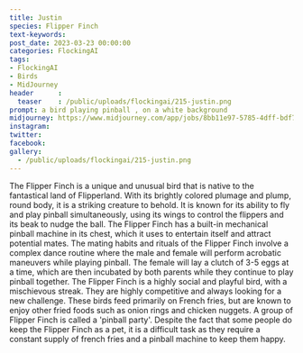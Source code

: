 ```yaml
---
title: Justin
species: Flipper Finch
text-keywords: 
post_date: 2023-03-23 00:00:00
categories: FlockingAI
tags:
- FlockingAI
- Birds
- MidJourney 
header      :
  teaser    : /public/uploads/flockingai/215-justin.png
prompt: a bird playing pinball , on a white background
midjourney: https://www.midjourney.com/app/jobs/8bb11e97-5785-4dff-bdf7-14bec1052b8a
instagram: 
twitter: 
facebook: 
gallery: 
  - /public/uploads/flockingai/215-justin.png
---
```


The Flipper Finch is a unique and unusual bird that is native to the fantastical land of Flipperland. With its brightly colored plumage and plump, round body, it is a striking creature to behold. It is known for its ability to fly and play pinball simultaneously, using its wings to control the flippers and its beak to nudge the ball. The Flipper Finch has a built-in mechanical pinball machine in its chest, which it uses to entertain itself and attract potential mates. The mating habits and rituals of the Flipper Finch involve a complex dance routine where the male and female will perform acrobatic maneuvers while playing pinball. The female will lay a clutch of 3-5 eggs at a time, which are then incubated by both parents while they continue to play pinball together. The Flipper Finch is a highly social and playful bird, with a mischievous streak. They are highly competitive and always looking for a new challenge. These birds feed primarily on French fries, but are known to enjoy other fried foods such as onion rings and chicken nuggets. A group of Flipper Finch is called a 'pinball party'. Despite the fact that some people do keep the Flipper Finch as a pet, it is a difficult task as they require a constant supply of french fries and a pinball machine to keep them happy.
